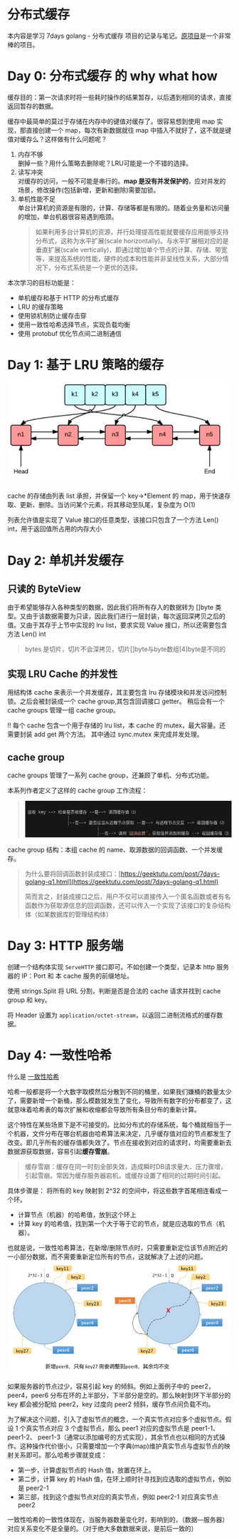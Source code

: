 # 分布式缓存
本内容是学习 7days golang - 分布式缓存 项目的记录与笔记。[原项目](https://github.com/geektutu/7days-golang/tree/master/gee-cache)是一个非常棒的项目。

# Day 0: 分布式缓存 的 why what how
缓存目的：第一次请求时将一些耗时操作的结果暂存，以后遇到相同的请求，直接返回暂存的数据。

缓存中最简单的莫过于存储在内存中的键值对缓存了。很容易想到使用 map 实现，那直接创建一个 map，每次有新数据就往 map 中插入不就好了，这不就是键值对缓存么？这样做有什么问题呢？
1. 内存不够  
   删掉一些？用什么策略去删除呢？LRU可能是一个不错的选择。
2. 读写冲突  
   对缓存的访问，一般不可能是串行的。**map 是没有并发保护的**，应对并发的场景，修改操作(包括新增，更新和删除)需要加锁。
3. 单机性能不足  
   单台计算机的资源是有限的，计算、存储等都是有限的。随着业务量和访问量的增加，单台机器很容易遇到瓶颈。
   > 如果利用多台计算机的资源，并行处理提高性能就要缓存应用能够支持分布式，这称为水平扩展(scale horizontally)。与水平扩展相对应的是垂直扩展(scale vertically)，即通过增加单个节点的计算、存储、带宽等，来提高系统的性能，硬件的成本和性能并非呈线性关系，大部分情况下，分布式系统是一个更优的选择。

本次学习的目标功能是：
+ 单机缓存和基于 HTTP 的分布式缓存
+ LRU 的缓存策略
+ 使用锁机制防止缓存击穿
+ 使用一致性哈希选择节点，实现负载均衡
+ 使用 protobuf 优化节点间二进制通信

# Day 1: 基于 LRU 策略的缓存
![](7day_cache/lru.jpg)

cache 的存储由列表 list 承担，并保留一个 key->*Element 的 map，用于快速存取、更新、删除。当访问某个元素，将其移动至队尾，复杂度为 O(1)

列表允许值是实现了 Value 接口的任意类型，该接口只包含了一个方法 Len() int，用于返回值所占用的内存大小

# Day 2: 单机并发缓存
## 只读的 ByteView
由于希望能够存入各种类型的数据，因此我们将所有存入的数据转为 []byte 类型。又由于该数据需要为只读，因此我们进行一层封装，每次返回深拷贝之后的值。又由于其存于上节中实现的 lru list，要求实现 Value 接口，所以还需要包含方法 Len() int
> bytes 是切片，切片不会深拷贝，切片[]byte与byte数组[4]byte是不同的

## 实现 LRU Cache 的并发性
用结构体 cache 来表示一个并发缓存，其主要包含 lru 存储模块和并发访问控制锁。之后会被封装成一个 cache group,其包含回调接口 getter。 稍后会有一个 cache groups 管理一组 cache group。

!! 每个 cache 包含一个用于存储的 lru list，本 cache 的 mutex，最大容量。还需要封装 add get 两个方法。 
其中通过 sync.mutex 来完成并发处理。

## cache group
cache groups 管理了一系列 cache group，还兼顾了单机、分布式功能。

本系列作者定义了这样的 cache group 工作流程：
> ![](./7day_cache/cache_group.png)

cache group 结构：本组 cache 的 name、取源数据的回调函数、一个并发缓存。

> 为什么要将回调函数封装成接口：[https://geektutu.com/post/7days-golang-q1.html](https://geektutu.com/post/7days-golang-q1.html)
> 
> 简而言之，封装成接口之后，用户不仅可以直接传入一个匿名函数或者有名函数作为获取源信息的回调函数，还可以传入一个实现了该接口的复杂结构体（如某数据库的管理结构体）

# Day 3: HTTP 服务端
创建一个结构体实现 `ServeHTTP` 接口即可。不如创建一个类型，记录本 http 服务器的 IP：Port 和 本 cache 服务的前缀地址。

使用 strings.Split 将 URL 分割，判断是否是合法的 cache 请求并找到 cache group 和 key。

将 Header 设置为 `application/octet-stream`，以返回二进制流格式的缓存数据。

# Day 4: 一致性哈希
什么是 [一致性哈希](https://zhuanlan.zhihu.com/p/24440059)

哈希一般都是将一个大数字取模然后分散到不同的桶里，如果我们嫌桶的数量太少了，需要新增一个新桶，那么模数就发生了变化，导致所有数字的分布都变了，这就意味着哈希表的每次扩展和收缩都会导致所有条目分布的重新计算。

这个特性在某些场景下是不可接受的。比如分布式的存储系统，每个桶就相当于一个机器，文件分布在哪台机器由哈希算法来决定，几乎缓存值对应的节点都发生了改变。即几乎所有的缓存值都失效了。节点在接收到对应的请求时，均需要重新去数据源获取数据，容易引起**缓存雪崩**。
> 缓存雪崩：缓存在同一时刻全部失效，造成瞬时DB请求量大、压力骤增，引起雪崩。常因为缓存服务器宕机，或缓存设置了相同的过期时间引起。

具体步骤是：
将所有的 key 映射到 2^32 的空间中，将这些数字首尾相连看成一个环。
+ 计算节点（机器）的哈希值，放到这个环上
+ 计算 key 的哈希值，找到第一个大于等于它的节点，就是应选取的节点（机器）。

也就是说，一致性哈希算法，在新增/删除节点时，只需要重新定位该节点附近的一小部分数据，而不需要重新定位所有的节点，这就解决了上述的问题。
![](7day_cache/consistent_hash_1.jpg)

如果服务器的节点过少，容易引起 key 的倾斜。例如上面例子中的 peer2，peer4，peer6 分布在环的上半部分，下半部分是空的。那么映射到环下半部分的 key 都会被分配给 peer2，key 过度向 peer2 倾斜，缓存节点间负载不均。

为了解决这个问题，引入了虚拟节点的概念，一个真实节点对应多个虚拟节点。假设 1 个真实节点对应 3 个虚拟节点，那么 peer1 对应的虚拟节点是 peer1-1、 peer1-2、 peer1-3（通常以添加编号的方式实现），其余节点也以相同的方式操作。这种操作代价很小，只需要增加一个字典(map)维护真实节点与虚拟节点的映射关系即可。那么哈希步骤就变成：
+ 第一步，计算虚拟节点的 Hash 值，放置在环上。
+ 第二步，计算 key 的 Hash 值，在环上顺时针寻找到应选取的虚拟节点，例如是 peer2-1
+ 第三部，找到这个虚拟节点对应的真实节点，例如 peer2-1 对应真实节点 peer2

一致性哈希的一致性体现在，当服务器数量变化时，影响到的，（数据—服务器）对应关系变化不是全量的。（对于绝大多数数据来说，是前后一致的）
